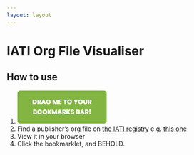```yaml
---
layout: layout
---
```

# IATI Org File Visualiser

## How to use

 1. [![IATI Org File Visualiser](static/img/bookmarklet.png)](javascript:void(function(){var%20el=document&&document.getElementById('webkit-xml-viewer-source-xml');if(el){el.parentNode.removeChild(el);}var%20xhr=new%20XMLHttpRequest();xhr.open('GET','https://andylolz.github.io/iati-org-viz/wateraid-org.xml',false);xhr.send();var%20data=xhr.responseXML;var%20xmlhttp=new%20XMLHttpRequest();xmlhttp.open('GET','https://andylolz.github.io/iati-org-viz/static/html/html.html',false);xmlhttp.send();var%20htmlString=xmlhttp.response;var%20parser=new%20DOMParser();var%20result=parser.parseFromString(htmlString,'text/html');document.replaceChild(document.adoptNode(result.documentElement),document.documentElement);var%20sc=document.createElement('script');sc.setAttribute('src','https://andylolz.github.io/iati-org-viz/static/js/js.js');document.documentElement.appendChild(sc);})();)
 2. Find a publisher’s org file on [the IATI registry](https://iatiregistry.org/) e.g. [this one](https://iatiregistry.org/dataset/wateraid-org)
 3. View it in your browser
 4. Click the bookmarklet, and BEHOLD.
